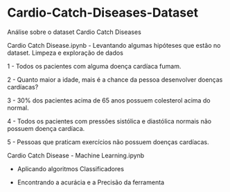 # Cardio-Catch-Diseases-Dataset
Análise sobre o dataset Cardio Catch Diseases


Cardio Catch Disease.ipynb - Levantando algumas hipóteses que estão no dataset. Limpeza e exploração de dados

1 - Todos os pacientes com alguma doença cardíaca fumam.

2 - Quanto maior a idade, mais é a chance da pessoa desenvolver doenças cardíacas?

3 - 30% dos pacientes acima de 65 anos possuem colesterol acima do normal.

4 - Todos os pacientes com pressões sistólica e diastólica normais não possuem doença cardíaca.

5 - Pessoas que praticam exercícios não possuem doenças cardíacas.


Cardio Catch Disease - Machine Learning.ipynb

- Aplicando algoritmos Classificadores

- Encontrando a acurácia e a Precisão da ferramenta

